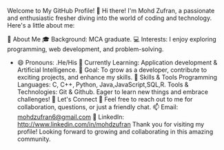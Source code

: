 Welcome to My GitHub Profile! 👋
Hi there! I'm Mohd Zufran, a passionate and enthusiastic fresher diving into the world of coding and technology. Here's a little about me:

🚀 About Me
🎓 Background: MCA graduate.
💻 Interests: I enjoy exploring programming, web development, and problem-solving.
- 😄 Pronouns: .He/His
🌱 Currently Learning: Application development & Artificial Intelligence.
🎯 Goal: To grow as a developer, contribute to exciting projects, and enhance my skills.
🔧 Skills & Tools
Programming Languages: C, C++, Python, Java,JavaScript,SQL,R.
Tools & Technologies: Git & Github.
Eager to learn new things and embrace challenges!
🤝 Let's Connect
💌 Feel free to reach out to me for collaboration, questions, or just a friendly chat.
📫 Email: mohdzufran6@gmail.com
💼 LinkedIn: http://www.linkedin.com/in/mohdzufran 
Thank you for visiting my profile! Looking forward to growing and collaborating in this amazing community.
